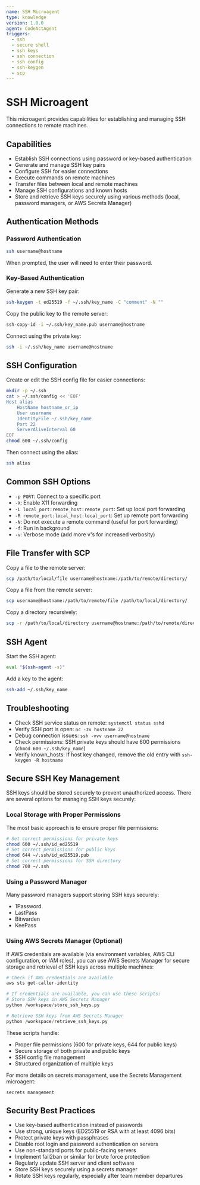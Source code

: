 ```yaml
---
name: SSH Microagent
type: knowledge
version: 1.0.0
agent: CodeActAgent
triggers:
  - ssh
  - secure shell
  - ssh keys
  - ssh connection
  - ssh config
  - ssh-keygen
  - scp
---
```


# SSH Microagent

This microagent provides capabilities for establishing and managing SSH connections to remote machines.

## Capabilities

- Establish SSH connections using password or key-based authentication
- Generate and manage SSH key pairs
- Configure SSH for easier connections
- Execute commands on remote machines
- Transfer files between local and remote machines
- Manage SSH configurations and known hosts
- Store and retrieve SSH keys securely using various methods (local, password managers, or AWS Secrets Manager)

## Authentication Methods

### Password Authentication

```bash
ssh username@hostname
```

When prompted, the user will need to enter their password.

### Key-Based Authentication

Generate a new SSH key pair:
```bash
ssh-keygen -t ed25519 -f ~/.ssh/key_name -C "comment" -N ""
```

Copy the public key to the remote server:
```bash
ssh-copy-id -i ~/.ssh/key_name.pub username@hostname
```

Connect using the private key:
```bash
ssh -i ~/.ssh/key_name username@hostname
```

## SSH Configuration

Create or edit the SSH config file for easier connections:
```bash
mkdir -p ~/.ssh
cat > ~/.ssh/config << 'EOF'
Host alias
    HostName hostname_or_ip
    User username
    IdentityFile ~/.ssh/key_name
    Port 22
    ServerAliveInterval 60
EOF
chmod 600 ~/.ssh/config
```

Then connect using the alias:
```bash
ssh alias
```

## Common SSH Options

- `-p PORT`: Connect to a specific port
- `-X`: Enable X11 forwarding
- `-L local_port:remote_host:remote_port`: Set up local port forwarding
- `-R remote_port:local_host:local_port`: Set up remote port forwarding
- `-N`: Do not execute a remote command (useful for port forwarding)
- `-f`: Run in background
- `-v`: Verbose mode (add more v's for increased verbosity)

## File Transfer with SCP

Copy a file to the remote server:
```bash
scp /path/to/local/file username@hostname:/path/to/remote/directory/
```

Copy a file from the remote server:
```bash
scp username@hostname:/path/to/remote/file /path/to/local/directory/
```

Copy a directory recursively:
```bash
scp -r /path/to/local/directory username@hostname:/path/to/remote/directory/
```

## SSH Agent

Start the SSH agent:
```bash
eval "$(ssh-agent -s)"
```

Add a key to the agent:
```bash
ssh-add ~/.ssh/key_name
```

## Troubleshooting

- Check SSH service status on remote: `systemctl status sshd`
- Verify SSH port is open: `nc -zv hostname 22`
- Debug connection issues: `ssh -vvv username@hostname`
- Check permissions: SSH private keys should have 600 permissions (`chmod 600 ~/.ssh/key_name`)
- Verify known_hosts: If host key changed, remove the old entry with `ssh-keygen -R hostname`

## Secure SSH Key Management

SSH keys should be stored securely to prevent unauthorized access. There are several options for managing SSH keys securely:

### Local Storage with Proper Permissions

The most basic approach is to ensure proper file permissions:

```bash
# Set correct permissions for private keys
chmod 600 ~/.ssh/id_ed25519
# Set correct permissions for public keys
chmod 644 ~/.ssh/id_ed25519.pub
# Set correct permissions for SSH directory
chmod 700 ~/.ssh
```

### Using a Password Manager

Many password managers support storing SSH keys securely:
- 1Password
- LastPass
- Bitwarden
- KeePass

### Using AWS Secrets Manager (Optional)

If AWS credentials are available (via environment variables, AWS CLI configuration, or IAM roles), you can use AWS Secrets Manager for secure storage and retrieval of SSH keys across multiple machines:

```python
# Check if AWS credentials are available
aws sts get-caller-identity

# If credentials are available, you can use these scripts:
# Store SSH keys in AWS Secrets Manager
python /workspace/store_ssh_keys.py

# Retrieve SSH keys from AWS Secrets Manager
python /workspace/retrieve_ssh_keys.py
```

These scripts handle:
- Proper file permissions (600 for private keys, 644 for public keys)
- Secure storage of both private and public keys
- SSH config file management
- Structured organization of multiple keys

For more details on secrets management, use the Secrets Management microagent:
```
secrets management
```

## Security Best Practices

- Use key-based authentication instead of passwords
- Use strong, unique keys (ED25519 or RSA with at least 4096 bits)
- Protect private keys with passphrases
- Disable root login and password authentication on servers
- Use non-standard ports for public-facing servers
- Implement fail2ban or similar for brute force protection
- Regularly update SSH server and client software
- Store SSH keys securely using a secrets manager
- Rotate SSH keys regularly, especially after team member departures